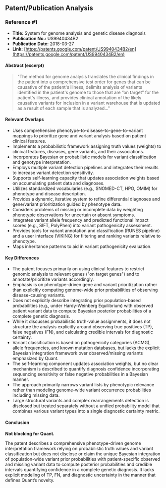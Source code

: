 ## Patent/Publication Analysis

### Reference #1

- **Title:** System for genome analysis and genetic disease diagnosis  
- **Publication No.:** US9940434B2  
- **Publication Date:** 2018-03-27  
- **Link:** [https://patents.google.com/patent/US9940434B2/en](https://patents.google.com/patent/US9940434B2/en)

#### Abstract (excerpt)

> "The method for genome analysis translates the clinical findings in the patient into a comprehensive test order for genes that can be causative of the patient's illness, delimits analysis of variants identified in the patient's genome to those that are “on target” for the patient's illness, and provides clinical annotation of the likely causative variants for inclusion in a variant warehouse that is updated as a result of each sample that is analyzed..."

#### Relevant Overlaps

- Uses comprehensive phenotype-to-disease-to-gene-to-variant mappings to prioritize gene and variant analysis based on patient clinical features.
- Implements a probabilistic framework assigning truth values (weights) to clinical features, diseases, gene variants, and their associations.
- Incorporates Bayesian or probabilistic models for variant classification and genotype interpretation.
- Employs multiple variant detection pipelines and integrates their results to increase variant detection sensitivity.
- Supports self-learning capacity that updates association weights based on accumulating patient data and diagnoses.
- Utilizes standardized vocabularies (e.g., SNOMED-CT, HPO, OMIM) for phenotype and disease description.
- Provides a dynamic, iterative system to refine differential diagnoses and gene/variant prioritization guided by phenotype data.
- Considers problems of missing or incomplete data by weighting phenotypic observations for uncertain or absent symptoms.
- Integrates variant allele frequency and predicted functional impact scores (e.g., SIFT, PolyPhen) into variant pathogenicity assessment.
- Provides tools for variant annotation and classification (RUNES pipeline) and a user interface (VIKING) for filtering and ranking variants relative to phenotype.
- Maps inheritance patterns to aid in variant pathogenicity evaluation.
  
#### Key Differences

- The patent focuses primarily on using clinical features to restrict genomic analysis to relevant genes ("on target genes") and to annotate/prioritize variants accordingly.
- Emphasis is on phenotype-driven gene and variant prioritization rather than explicitly computing genome-wide prior probabilities of observing disease-causing variants.
- Does not explicitly describe integrating prior population-based probabilities (e.g., under Hardy-Weinberg Equilibrium) with observed patient variant data to compute Bayesian posterior probabilities of a complete genetic diagnosis.
- While it discusses probabilistic truth-value assignments, it does not structure the analysis explicitly around observing true positives (TP), false negatives (FN), and calculating credible intervals for diagnostic certainty.
- Variant classification is based on pathogenicity categories (ACMG), allele frequencies, and known mutation databases, but lacks the explicit Bayesian integration framework over observed/missing variants emphasized by Quant.
- The self-learning component updates association weights, but no clear mechanism is described to quantify diagnosis confidence incorporating sequencing sensitivity or false negative probabilities in a Bayesian manner.
- The approach primarily narrows variant lists by phenotypic relevance rather than modeling genome-wide variant occurrence probabilities including missing data.
- Large structural variants and complex rearrangements detection is disclosed but treated separately without a unified probability model that combines various variant types into a single diagnostic certainty metric.
  
#### Conclusion

**Not blocking for Quant.**

The patent describes a comprehensive phenotype-driven genome interpretation framework relying on probabilistic truth values and variant classification but does not disclose or claim the unique Bayesian integration of population-wide variant prior probabilities with patient-specific observed and missing variant data to compute posterior probabilities and credible intervals quantifying confidence in a complete genetic diagnosis. It lacks explicit modeling of TP, FN, and diagnostic uncertainty in the manner that defines Quant’s novelty.
